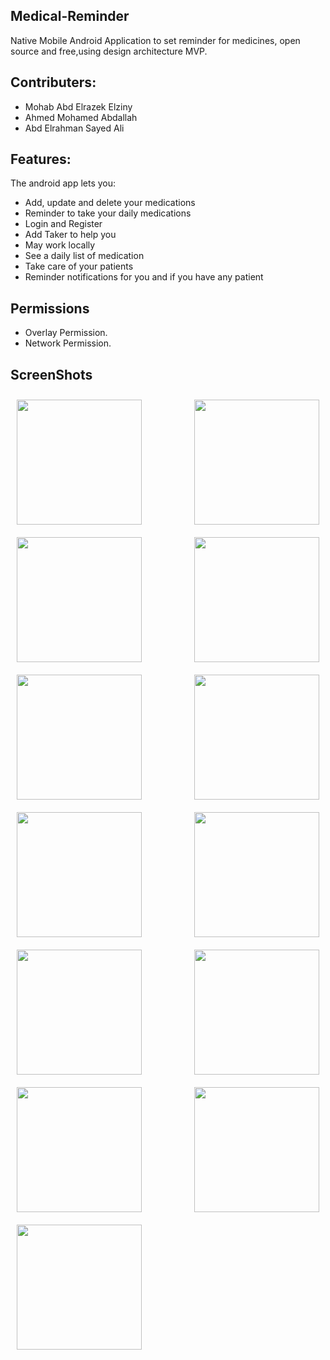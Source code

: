 ## Medical-Reminder

 Native Mobile Android Application to set reminder for medicines, open source and free,using design architecture MVP.
 
 
## Contributers:

* Mohab Abd Elrazek Elziny
* Ahmed Mohamed Abdallah
* Abd Elrahman Sayed Ali

## Features:

The android app lets you:
* Add, update and delete your medications
* Reminder to take your daily medications
* Login and Register
* Add Taker to help you
* May work locally
* See a daily list of medication 
* Take care of your patients
* Reminder notifications for you and if you have any patient

## Permissions

* Overlay Permission.
* Network Permission.

## ScreenShots

<div>
 <p align="center">
<img src="https://drive.google.com/uc?export=view&id=14ySzxxnaNCv5JO2lUZfZZlYKbcam-h8f" width="200" align="left"
    hspace="10" vspace="10">
 
<img src="https://drive.google.com/uc?export=view&id=1Qnw-X94LU0Y1rVBHBiUt6mwk-OaMjOGO" width="200" align="right"
    hspace="10" vspace="10">
  </p>
 
 <p align="center">
<img src="https://drive.google.com/uc?export=view&id=1wkmpUpHwS5nczN0X7OdgapcG_O6bGcpg" width="200" align="left"
    hspace="10" vspace="10">

<img src="https://drive.google.com/uc?export=view&id=1dCDis7Obw-jxtkPmscceajCquUnFN_H-" width="200" align="right"
    hspace="10" vspace="10">
  </p>
 
 <p align="center">
 <img src="https://drive.google.com/uc?export=view&id=19Nz44OYabLHaEUcn1vep_t2JQAHoh2Es" width="200" align="left"
    hspace="10" vspace="10">
 
 <img src="https://drive.google.com/uc?export=view&id=1_pzOgMZSaaGttQU6fmVJCYlQRwcqdBqE" width="200" align="right"
    hspace="10" vspace="10">
  </p>
 <p align="center">
 <img src="https://drive.google.com/uc?export=view&id=14CbbsJkHNmM7nzVWHIGeJksU4P22JBNz" width="200" align="left"
    hspace="10" vspace="10">
 
 <img src="https://drive.google.com/uc?export=view&id=1jIEYk566MXnLG8CVYV_GxnkAOXg0DgeY" width="200" align="right"
    hspace="10" vspace="10">
  </p>
 <p align="center">
  <img src="https://drive.google.com/uc?export=view&id=1ottjmQpim1VJzZ13HM7yWf2La3vMnygm" width="200" align="left"
    hspace="10" vspace="10">
 
  <img src="https://drive.google.com/uc?export=view&id=1-_cUV5XGj2RlU5tG8BeWhC5d6TRdFZEt" width="200" align="right"
    hspace="10" vspace="10">
 </p>
 <p align="center">
  <img src="https://drive.google.com/uc?export=view&id=1ZZIS9rQLqe0gP5Q7PNHhI2bYchzr9pzs" width="200" align="left"
    hspace="10" vspace="10">
 
  <img src="https://drive.google.com/uc?export=view&id=1ik2vd82P--FPCqCr7Ggtler36YyzmwHk" width="200" align="right"
    hspace="10" vspace="10">
  </p>
 <p align="center">
 <img src="https://drive.google.com/uc?export=view&id=1gVNv5ToUONmoLt499FpncS-DIz_JSqQJ" width="200" align="left"
    hspace="10" vspace="10">
  </p>
</div>


